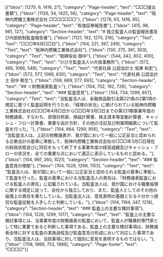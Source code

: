 [{"bbox": [1270, 6, 1416, 27], "category": "Page-header", "text": "□□□提出書類"}, {"bbox": [1126, 34, 1425, 56], "category": "Page-header", "text": "阪神内燃機工業株式会社 □□□□□□□"}, {"bbox": [1278, 63, 1416, 85], "category": "Page-header", "text": "有価証券報告書"}, {"bbox": [415, 98, 981, 127], "category": "Section-header", "text": "# 独立監査人の監査報告書及び内部統制監査報告書"}, {"bbox": [1121, 192, 1270, 216], "category": "Text", "text": "□□□年6月□□日"}, {"bbox": [104, 221, 387, 249], "category": "Text", "text": "阪神内燃機工業株式会社"}, {"bbox": [130, 275, 361, 303], "category": "Text", "text": "取締役会 御中"}, {"bbox": [544, 342, 802, 400], "category": "Text", "text": "ひびき監査法人\n大阪事務所"}, {"bbox": [572, 495, 1066, 549], "category": "Text", "text": "代表社員 公認会計士 坂東 和宏"}, {"bbox": [572, 577, 1066, 630], "category": "Text", "text": "代表社員 公認会計士 田中 郁生"}, {"bbox": [108, 669, 277, 693], "category": "Section-header", "text": "## ＜財務諸表監査＞"}, {"bbox": [104, 702, 192, 726], "category": "Section-header", "text": "### 監査意見"}, {"bbox": [104, 734, 1299, 857], "category": "Text", "text": "当監査法人は、金融商品取引法第221条の2第1項の規定に基づく監査証明を行うため、「経理の状況」に掲げられている阪神内燃機工業株式会社の□□□年4月□日から□□□年3月□日までの第221期事業年度の財務諸表、すなわち、貸借対照表、損益計算書、株主資本等変動計算書、キャッシュ・フロー計算書、重要な会計方針、その他の注記及び附属明細表について監査を行った。"}, {"bbox": [104, 864, 1299, 956], "category": "Text", "text": "当監査法人は、上記の財務諸表が、我が国において一般に公正妥当と認められる企業会計の基準に準拠して、阪神内燃機工業株式会社の□□□年3月□日現在の財政状態並びに同日をもって終了する事業年度の経営成績及びキャッシュ・フローの状況を、全ての重要な点において適正に表示しているものと認める。"}, {"bbox": [104, 997, 260, 1021], "category": "Section-header", "text": "### 監査意見の根拠"}, {"bbox": [104, 1028, 1299, 1153], "category": "Text", "text": "監査法人は、我が国において一般に公正妥当と認められる監査の基準に準拠して監査を行った。監査の基準における当監査法人の責任は、「財務諸表監査における監査人の責任」に記載されている。当監査法人は、我が国における職業倫理に関する規定に従って、会社から独立しており、また、監査人としてのその他の倫理上の責任を果たしている。当監査法人は、意見表明の基礎となる十分かつ適切な監査証拠を入手したと判断している。"}, {"bbox": [104, 1194, 347, 1218], "category": "Section-header", "text": "### 監査上の主要な検討事項"}, {"bbox": [104, 1226, 1299, 1317], "category": "Text", "text": "監査上の主要な検討事項とは、当事業年度の財務諸表の監査において、監査人が職業的専門家として特に重要であると判断した事項である。監査上の主要な検討事項は、財務諸表全体に対する監査の実施過程及び監査意見の形成において対応した事項であり、当監査法人は、当該事項に対して個別に意見を表明するものではない。"}, {"bbox": [708, 1969, 753, 1986], "category": "Page-footer", "text": "□□□□"}]